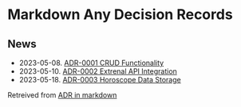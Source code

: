 # Markdown Any Decision Records

## News

- 2023-05-08. [ADR-0001 CRUD Functionality](0001-crud-functionality.md)
- 2023-05-10. [ADR-0002 Extrenal API Integration](0002-external-api-integration.md)
- 2023-05-18. [ADR-0003 Horoscope Data Storage](0003-horoscope-prompt-database.md)

Retreived from [ADR in markdown](https://adr.github.io/madr/)
